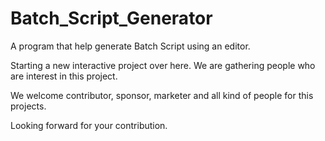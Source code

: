 # Batch_Script_Generator
A program that help generate Batch Script using an editor.

Starting a new interactive project over here. 
We are gathering people who are interest in this project. 

We welcome contributor, sponsor, marketer and all kind of people for this projects. 

Looking forward for your contribution. 



